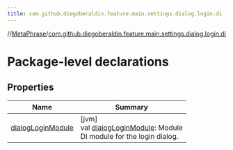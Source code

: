 ```yaml
---
title: com.github.diegoberaldin.feature.main.settings.dialog.login.di
---
```

//[MetaPhrase](../../index.html)/[com.github.diegoberaldin.feature.main.settings.dialog.login.di](index.html)



# Package-level declarations



## Properties


| Name | Summary |
|---|---|
| [dialogLoginModule](dialog-login-module.html) | [jvm]<br>val [dialogLoginModule](dialog-login-module.html): Module<br>DI module for the login dialog. |

